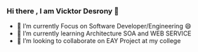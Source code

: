 ### Hi there , I am Vicktor Desrony 👋

<!--
**vldcreation/vldcreation** is a ✨ _special_ ✨ repository because its `README.md` (this file) appears on your GitHub profile.
-->



- 🔭 I’m currently Focus on Software Developer/Engineering 😄
- 🌱 I’m currently learning Architecture SOA and WEB SERVICE
- 👯 I’m looking to collaborate on EAY Project at my college

